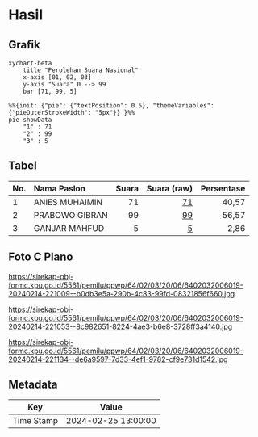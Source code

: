 # Hasil

## Grafik

```mermaid
xychart-beta
    title "Perolehan Suara Nasional"
    x-axis [01, 02, 03]
    y-axis "Suara" 0 --> 99
    bar [71, 99, 5]
```

```mermaid
%%{init: {"pie": {"textPosition": 0.5}, "themeVariables": {"pieOuterStrokeWidth": "5px"}} }%%
pie showData
    "1" : 71
    "2" : 99
    "3" : 5
```

## Tabel

| No. | Nama Paslon    | Suara | Suara (raw) | Persentase |
|:--- |:-------------- | -----:| -----------:| ----------:|
| 1   | ANIES MUHAIMIN | 71    | [71][p-1]   | 40,57      |
| 2   | PRABOWO GIBRAN | 99    | [99][p-2]   | 56,57      |
| 3   | GANJAR MAHFUD  | 5     | [5][p-3]    | 2,86       |


[p-1]: https://github.com/gigit-pemilu/pemilu-2024/blob/main/pilpres/hitung-suara/sub/64-kalimantan-timur/sub/02-kutai-kartanegara/sub/03-loa-janan/sub/2006-batuah/sub/019-tps/sub/paslon-1.txt
[p-2]: https://github.com/gigit-pemilu/pemilu-2024/blob/main/pilpres/hitung-suara/sub/64-kalimantan-timur/sub/02-kutai-kartanegara/sub/03-loa-janan/sub/2006-batuah/sub/019-tps/sub/paslon-2.txt
[p-3]: https://github.com/gigit-pemilu/pemilu-2024/blob/main/pilpres/hitung-suara/sub/64-kalimantan-timur/sub/02-kutai-kartanegara/sub/03-loa-janan/sub/2006-batuah/sub/019-tps/sub/paslon-3.txt

## Foto C Plano

https://sirekap-obj-formc.kpu.go.id/5561/pemilu/ppwp/64/02/03/20/06/6402032006019-20240214-221009--b0db3e5a-290b-4c83-99fd-08321856f660.jpg

https://sirekap-obj-formc.kpu.go.id/5561/pemilu/ppwp/64/02/03/20/06/6402032006019-20240214-221053--8c982651-8224-4ae3-b6e8-3728ff3a4140.jpg

https://sirekap-obj-formc.kpu.go.id/5561/pemilu/ppwp/64/02/03/20/06/6402032006019-20240214-221134--de6a9597-7d33-4ef1-9782-cf9e731d1542.jpg


## Metadata

| Key        | Value               |
| ---------- | ------------------- |
| Time Stamp | 2024-02-25 13:00:00 |



